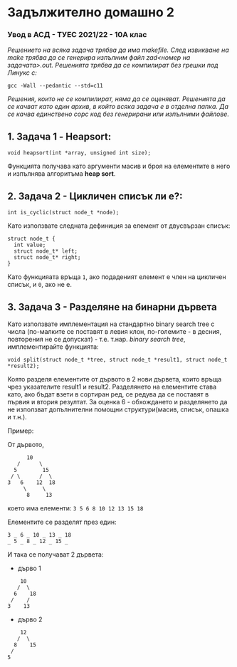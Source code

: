 # Задължително домашно 2
### Увод в АСД - ТУЕС 2021/22 - 10А клас

<i>
	Решението на всяка задача трябва да има makefile. След извикване на make трябва да се генерира изпълним файл zad<номер на задачата>.out. 
	Решенията трябва да се компилират без грешки под Линукс с:
</i> 

```gcc -Wall --pedantic --std=c11```

<i>
	Решения, които не се компилират, няма да се оценяват.
	Решенията да се качват като един архив, в който всяка задача е в отделна папка. Да се качва единствено сорс код без генерирани или изпълними файлове.
</i>
	
	
## 1. Задача 1 - Heapsort:
```
void heapsort(int *array, unsigned int size); 
```

Функцията получава като аргументи масив и броя на елементите в него и изпълнява алгоритъма <b>heap sort</b>.

## 2. Задача 2 - Цикличен списък ли е?:
```
int is_cyclic(struct node_t *node);
```
Като използвате следната дефиниция за елемент от двусвързан списък:
```
struct node_t {
  int value;
  struct node_t* left;
  struct node_t* right;
}
```
Като функцияата връща ```1```, ако подаденият елемент е член на цикличен списък, и ```0```, ако не е.

## 3. Задача 3 - Разделяне на бинарни дървета	

Като използвате имплементация на стандартно binary search tree с числа (по-малките се поставят в левия клон, по-големите - в десния, повторения не се допускат) - т.е. т.нар. *binary search tree*,
имплементирайте функцията: 

```
void split(struct node_t *tree, struct node_t *result1, struct node_t *result2);
```

Която разделя елементите от дървото в 2 нови дървета, които връща чрез указателите result1 и result2. Разделянето на елементите става като, ако бъдат взети в сортиран ред, се редува да се поставят в първия и втория резултат.
За оценка 6 - обхождането и разделянето да не използват допълнителни помощни структури(масив, списък, опашка и т.н.).

Пример:
	
От дървото,
```
      10
   /      \ 
  5        15
 / \      /  \
3   6    12  18
     \     \
	  8     13  
```

което има елементи: 
```3 5 6 8 10 12 13 15 18```

Eлементите се разделят през един:
```
3 _ 6 _ 10 _ 13 _ 18
_ 5 _ 8 _ 12 _ 15 _
```

И така се получават 2 дървета:
	
- дърво 1
```
    10
   /  \
  6    18
 /    / 
3    13

```
	
- дърво 2
	
```
    12
   /  \
  8    15
 /
5
```
